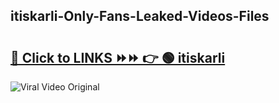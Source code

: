 
 ## itiskarli-Only-Fans-Leaked-Videos-Files

# <h2><a href="https://mediaupload.pro?itiskarli">🔗 Click to LINKS ⏩⏩ 👉 🟢 itiskarli </a></h2>

<a href="https://mediaupload.pro?itiskarli" rel="nofollow" data-target="animated-image.originalLink"><img src="https://i.ibb.co.com/xMMVF88/686577567.gif" alt="Viral Video Original" style="max-width: 100%; display: inline-block;" data-target="animated-image.originalImage"></a>